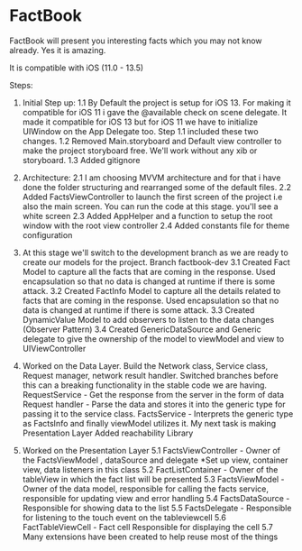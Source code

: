 # FactBook
FactBook will present you interesting facts which you may not know already. Yes it is amazing.

It is compatible with iOS (11.0 - 13.5)

Steps:

1. Initial Step up:
1.1 By Default the project is setup for iOS 13. For making it compatible for iOS 11 i gave the @available check on scene delegate. It made it compatible for iOS 13 but for iOS 11 we have to initialize UIWindow on the App Delegate too. Step 1.1 included these two changes.
1.2 Removed Main.storyboard and Default view controller to make the project storyboard free. We'll work without any xib or storyboard.
1.3 Added gitignore

2. Architecture:
2.1 I am choosing MVVM architecture and for that i have done the folder structuring and rearranged some of the default files. 
2.2 Added FactsViewController to launch the first screen of the project i.e also the main screen. You can run the code at this stage. you'll see a white screen
2.3 Added AppHelper and a function to setup the root window with the root view controller
2.4 Added constants file for theme configuration

3. At this stage we'll switch to the development branch as we are ready to create our models for the project.
Branch factbook-dev
3.1 Created Fact Model to capture all the facts that are coming in the response. Used encapsulation so that no data is changed at runtime if there is some attack.
3.2 Created FactInfo Model to capture all the details related to facts that are coming in the response. Used encapsulation so that no data is changed at runtime if there is some attack.
3.3 Created DynamicValue Model to add observers to listen to the data changes (Observer Pattern)
3.4 Created GenericDataSource and Generic delegate to give the ownership of the model to viewModel and view to UIViewController

4. Worked on the Data Layer. Build the Network class, Service class, Request manager, network result handler.
Switched branches before this can a breaking functionality in the stable code we are having.
RequestService - Get the response from the server in the form of data
Request handler - Parse the data and stores it into the generic type for passing it to the service class.
FactsService - Interprets the generic type as FactsInfo and finally viewModel utilizes it. My next task is making Presentation Layer
Added reachability Library

5. Worked on the Presentation Layer
5.1 FactsViewController - Owner of the FactsViewModel , dataSource and delegate
      *Set up view, container view, data listeners in this class
5.2 FactListContainer - Owner of the tableView in which the fact list will be presented
5.3 FactsViewModel - Owner of the data model, responsible for calling the facts service, responsible for updating view and error handling
5.4 FactsDataSource - Responsible for showing data to the list 
5.5 FactsDelegate - Responsible for listening to the touch event on the tableviewcell
5.6 FactTableViewCell - Fact cell Responsible for displaying the cell
5.7 Many extensions have been created to help reuse most of the things


